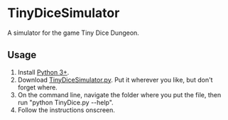 TinyDiceSimulator
=================

A simulator for the game Tiny Dice Dungeon.

Usage
-----

1. Install [Python 3+](https://www.python.org/download).
2. Download [TinyDiceSimulator.py](https://github.com/player-03/TinyDiceSimulator/raw/master/TinyDice.py). Put it wherever you like, but don't forget where.
3. On the command line, navigate the folder where you put the file, then run "python TinyDice.py --help".
4. Follow the instructions onscreen.
